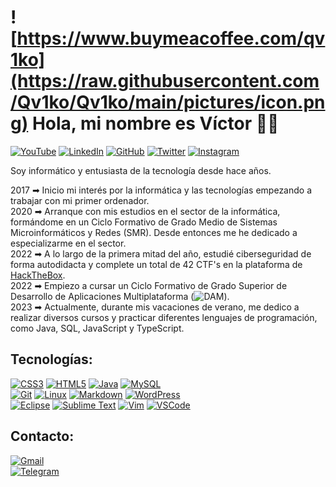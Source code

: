 # ![https://www.buymeacoffee.com/qv1ko](https://raw.githubusercontent.com/Qv1ko/Qv1ko/main/pictures/icon.png) Hola, mi nombre es Víctor 👋🏼

[![YouTube](https://img.shields.io/badge/YouTube-FF0000?style=for-the-badge&logo=youtube&logoColor=white&labelColor=101010)](https://www.youtube.com/@qv1ko)
[![LinkedIn](https://img.shields.io/badge/LinkedIn-0A66C2?style=for-the-badge&logo=linkedin&logoColor=white&labelColor=101010)](https://www.linkedin.com/in/qv1ko/)
[![GitHub](https://img.shields.io/badge/GitHub-181717?style=for-the-badge&logo=github&logoColor=white&labelColor=101010)](https://github.com/Qv1ko)
[![Twitter](https://img.shields.io/badge/Twitter-1DA1F2?style=for-the-badge&logo=twitter&logoColor=white&labelColor=101010)](https://twitter.com/qv1ko)
[![Instagram](https://img.shields.io/badge/Instagram-E4405F?style=for-the-badge&logo=instagram&logoColor=white&labelColor=101010)](https://instagram.com/qv1k0)

Soy informático y entusiasta de la tecnología desde hace años.

2017 ➡ Inicio mi interés por la informática y las tecnologías empezando a trabajar con mi primer ordenador.
</br>
2020 ➡ Arranque con mis estudios en el sector de la informática, formándome en un Ciclo Formativo de Grado Medio de Sistemas Microinformáticos y Redes (SMR). Desde entonces me he dedicado a especializarme en el sector.
</br>
2022 ➡ A lo largo de la primera mitad del año, estudié ciberseguridad de forma autodidacta y complete un total de 42 CTF's en la plataforma de [HackTheBox](https://app.hackthebox.com/profile/924054).
</br>
2022 ➡ Empiezo a cursar un Ciclo Formativo de Grado Superior de Desarrollo de Aplicaciones Multiplataforma (![DAM](https://github.com/Qv1ko/DAM)).
</br>
2023 ➡ Actualmente, durante mis vacaciones de verano, me dedico a realizar diversos cursos y practicar diferentes lenguajes de programación, como Java, SQL, JavaScript y TypeScript.
  
## Tecnologías:
[![CSS3](https://img.shields.io/badge/CSS3-1572B6?style=for-the-badge&logo=css3&logoColor=white&labelColor=101010)]()
[![HTML5](https://img.shields.io/badge/HTML5-E34F26?style=for-the-badge&logo=html5&logoColor=white&labelColor=101010)]()
[![Java](https://img.shields.io/badge/Java-F80000?style=for-the-badge&logo=oracle&logoColor=white&labelColor=101010)]()
[![MySQL](https://img.shields.io/badge/MySQL-4479A1?style=for-the-badge&logo=mysql&logoColor=white&labelColor=101010)]()
</br>
[![Git](https://img.shields.io/badge/Git-F05032?style=for-the-badge&logo=git&logoColor=white&labelColor=101010)]()
[![Linux](https://img.shields.io/badge/Linux-FCC624?style=for-the-badge&logo=linux&logoColor=white&labelColor=101010)]()
[![Markdown](https://img.shields.io/badge/Markdown-000000?style=for-the-badge&logo=markdown&logoColor=white&labelColor=101010)]()
[![WordPress](https://img.shields.io/badge/WordPress-21759B?style=for-the-badge&logo=wordpress&logoColor=white&labelColor=101010)]()
</br>
[![Eclipse](https://img.shields.io/badge/Eclipse-2C2255?style=for-the-badge&logo=eclipse&logoColor=white&labelColor=101010)]()
[![Sublime Text](https://img.shields.io/badge/Sublime_Text-FF9800?style=for-the-badge&logo=sublimetext&logoColor=white&labelColor=101010)]()
[![Vim](https://img.shields.io/badge/Vim-019733?style=for-the-badge&logo=vim&logoColor=white&labelColor=101010)]()
[![VSCode](https://img.shields.io/badge/Visual_Studio_Code-007ACC?style=for-the-badge&logo=visual-studio-code&logoColor=white&labelColor=101010)]()


## Contacto:
[![Gmail](https://img.shields.io/badge/vicgarmur947@gmail.com-Email_personal-EA4335?style=for-the-badge&logo=gmail&logoColor=white&labelColor=101010)](mailto:vicgarmur947@gmail.com)
</br>
[![Telegram](https://img.shields.io/badge/Telegram-26A5E4?style=for-the-badge&logo=telegram&logoColor=white&labelColor=101010)](https://t.me/Qv1ko)
